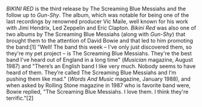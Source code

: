 _BIKINI RED_ is the third release by The Screaming Blue Messiahs and the follow up to _Gun-Shy_. The album, which was notable for being one of the last recordings by renowned producer Vic Maile, well known for his work with Jimi Hendrix, Led Zeppelin and Eric Clapton. _Bikini Red_ was also one of two albums by The Screaming Blue Messiahs (along with _Gun-Shy_) that brought them to the attention of David Bowie and that led to him promoting the band:[1] "Well! The band this week – I've only just discovered them, so they're my pet project – is The Screaming Blue Messiahs. They're the best band I've heard out of England in a long time" (_Musician_ magazine, August 1987) and "There’s an English band I like very much. Nobody seems to have heard of them. They’re called The Screaming Blue Messiahs and I’m pushing them like mad." (_Words And Music_ magazine, January 1988), and when asked by Rolling Stone magazine in 1987 who is favorite band were, Bowie replied, "The Screaming Blue Messiahs. I love them. I think they're terrific."[2]
